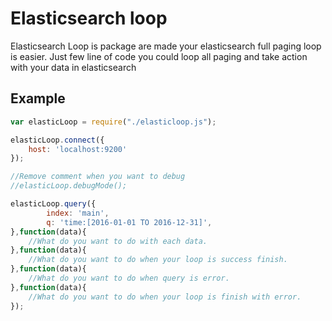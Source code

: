 # Elasticsearch loop


Elasticsearch Loop is package are made your elasticsearch full paging loop is easier. Just few line of code you could loop all paging and take action with your data in elasticsearch

## Example

```javascript
var elasticLoop = require("./elasticloop.js");

elasticLoop.connect({
    host: 'localhost:9200'
});

//Remove comment when you want to debug
//elasticLoop.debugMode();

elasticLoop.query({
        index: 'main',
        q: 'time:[2016-01-01 TO 2016-12-31]',
},function(data){
    //What do you want to do with each data.
},function(data){
    //What do you want to do when your loop is success finish.
},function(data){
    //What do you want to do when query is error.
},function(data){
    //What do you want to do when your loop is finish with error.
});

```
